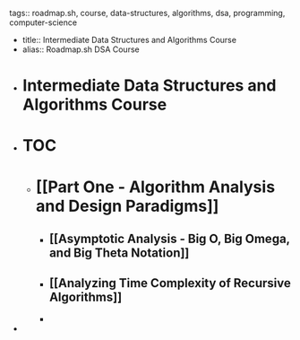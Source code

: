 tags:: roadmap.sh, course, data-structures, algorithms, dsa, programming, computer-science

- title:: Intermediate Data Structures and Algorithms Course
- alias:: Roadmap.sh DSA Course
- # Intermediate Data Structures and Algorithms Course
- # TOC
	- # [[Part One - Algorithm Analysis and Design Paradigms]]
		- ## [[Asymptotic Analysis - Big O, Big Omega, and Big Theta Notation]]
		- ## [[Analyzing Time Complexity of Recursive Algorithms]]
		-
-